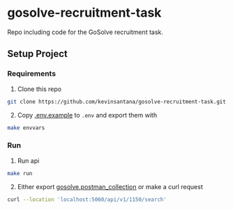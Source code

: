 # gosolve-recruitment-task
Repo including code for the GoSolve recruitment task.

## Setup Project

### Requirements

1. Clone this repo

```bash
git clone https://github.com/kevinsantana/gosolve-recruitment-task.git
```

2. Copy [.env.example](.env.example) to `.env` and export them with

```bash
make envvars
```

### Run
1. Run api

```bash
make run
```

2. Either export [gosolve.postman_collection](docs/postman/gosolve.postman_collection.json) or make a curl request

```bash
curl --location 'localhost:5060/api/v1/1150/search'
```
